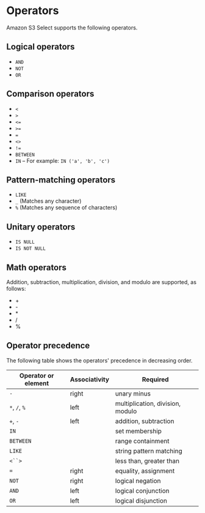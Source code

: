 # Operators<a name="s3-select-sql-reference-operators"></a>

Amazon S3 Select supports the following operators\.

## Logical operators<a name="s3-select-sql-reference-loical-ops"></a>
+ `AND`
+ `NOT`
+ `OR`

## Comparison operators<a name="s3-select-sql-reference-compare-ops"></a>
+ `<` 
+ `>` 
+ `<=`
+ `>=`
+ `=`
+ `<>`
+ `!=`
+ `BETWEEN`
+ `IN` – For example: `IN ('a', 'b', 'c')`

  

## Pattern\-matching operators<a name="s3-select-sql-reference-pattern"></a>
+ `LIKE`
+ `_` \(Matches any character\)
+ `%` \(Matches any sequence of characters\)

## Unitary operators<a name="s3-select-sql-reference-unitary-ops"></a>
+ `IS NULL`
+ `IS NOT NULL`

## Math operators<a name="s3-select-sql-referencemath-ops"></a>

Addition, subtraction, multiplication, division, and modulo are supported, as follows:
+ \+
+ \-
+ \*
+ /
+ %

## Operator precedence<a name="s3-select-sql-reference-op-Precedence"></a>

The following table shows the operators' precedence in decreasing order\.


|  Operator or element  |  Associativity |  Required  | 
| --- | --- | --- | 
| `-`  | right  | unary minus  | 
| `*`, `/`, `%`  | left  | multiplication, division, modulo  | 
| `+`, `-`  | left  | addition, subtraction  | 
| `IN` |  | set membership  | 
| `BETWEEN` |  | range containment  | 
| `LIKE` |  | string pattern matching  | 
| `<``>` |  | less than, greater than  | 
| `=` | right  | equality, assignment | 
| `NOT` | right | logical negation  | 
| `AND` | left | logical conjunction  | 
| `OR` | left | logical disjunction  | 